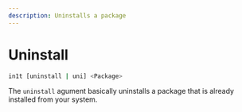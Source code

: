 ```yaml
---
description: Uninstalls a package
---
```


# Uninstall

```bash
in1t [uninstall | uni] <Package>
```

The `uninstall` agument basically uninstalls a package that is already installed from your system.

